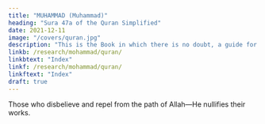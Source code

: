 ```yaml
---
title: "MUHAMMAD (Muhammad)"
heading: "Sura 47a of the Quran Simplified"
date: 2021-12-11
image: "/covers/quran.jpg"
description: "This is the Book in which there is no doubt, a guide for the righteous."
linkb: /research/mohammad/quran/
linkbtext: "Index"
linkf: /research/mohammad/quran/
linkftext: "Index"
draft: true
---
```




Those who disbelieve and repel from the path of Allah—He nullifies their works.

> 

<!-- {{< s v="2" >}}  While those who believe, and work righteousness, and believe in what was sent down to Muhammad—and it is the truth from their Lord—He remits their sins, and relieves their concerns.

{{< s v="3" >}}  That is because those who disbelieve follow falsehoods, while those who believe follow
the truth from their Lord. 

Allah thus cites for the people their examples.{{< s v="4" >}}  When you encounter those who disbelieve, strike at their necks. Then, when you have routed them, bind them firmly. Then, either release them by grace, or by ransom, until
war lays down its burdens. Had Allah willed, He could have defeated them Himself, but He
thus tests some of you by means of others. 

As for those who are killed in the way of Allah, He will not let their deeds go to waste.

{{< s v="5-6" >}} He will:
- guide them
- improve their state of mind.
- admit them into Paradise, which He has identified for them.


{{< s v="7" >}} If you support Allah, He will:
- support you and
- strengthen your foothold.

{{< s v="8" >}} But the disbelievers will get perdition. He will waste their deeds.

{{< s v="9" >}} They hated what Allah revealed, so He nullified their deeds.

{{< s v="10" >}}  Have they not journeyed through the earth and seen the consequences for those before them? Allah poured destruction upon them, and for the unbelievers is something comparable.

{{< s v="11" >}}  That is because Allah is the Master of those
who believe, while the disbelievers have no
master.

{{< s v="12" >}} Allah will admit those who believe and do good deeds into gardens beneath which riv-
ers flow. As for those who disbelieve, they enjoy themselves, and eat as cattle eat, and the Fire will be their dwelling.

{{< s v="13" >}} How many a town was more powerful than your town which evicted you? We destroyed them, and there was no helper for them.

{{< s v="14" >}} Is he who stands upon evidence from his Lord, like someone whose evil deed is made to appear good to him? And they follow their own desires?

15. The likeness of the Garden promised to the righteous: in it are rivers of pure water, and rivers of milk forever fresh, and rivers of wine delightful to the drinkers, and rivers of strained honey. And therein they will have of every fruit, and forgiveness from their Lord.
Like one abiding in the Fire forever, and are given to drink boiling water, that cuts-up
their bowels?

{{< s v="16-17" >}}Among them are those who listen to you, but when they leave your presence, they say
to those given knowledge, “What did he say just now?” Those are they whose hearts Allah
has sealed, and they follow their own desires.


18. Are they just waiting until the Hour comes to them suddenly? Its tokens have already come. But how will they be reminded when it has come to them?

19. Know that there is no god but Allah, and ask forgiveness for your sin, and for the believing men and believing women. 

20. Those who believe say, “If only a chapter is sent down.” Yet when a decisive chapter is
sent down, and fighting is mentioned in it, you see those in whose hearts is sickness
looking at you with the look of someone fainting at death.

21. Obedience and upright speech. Then, when the matter is settled, being true to Allah would have been better for them.

22. If you turn away, you are likely to make mischief on earth, and sever your family ties. 

23. Those are they whom Allah has cursed. He made them deaf, and blinded their sight.

24. Will they not ponder the Quran? Or are there locks upon their hearts?

25. Those who reverted after the guidance became clear to them—Satan has enticed them,
and has given them latitude.

26. That is because they said to those who hated what Allah has revealed, “We will obey
you in certain matters.” 

27. How about when the angels take them at death, beating their faces and their backs?

28. That is because they pursued what displeases Allah, and they disliked His approval,
so He nullified their works.

29. Do those in whose hearts is sickness think that Allah will not expose their malice?

30. Had We willed, We could have shown them to you, and you would have recognized them by their marks. Yet you will recognize them by their tone of speech. 

31. We will certainly test you, until We know those among you who strive, and those who are steadfast, and We will test your reactions.

32-34. Those who disbelieve, and hinder from the path of Allah, and oppose the Messenger af-
ter guidance has become clear to them—they will not hurt Allah in the least, but He will
nullify their deeds.

35. So do not waver and call for peace while you have the upper hand. Allah is with you,
and He will not waste your efforts.

36. The life of this world is nothing but play and pastime. But if you have faith and lead a
righteous life, He will grant you your rewards, and He will not ask you for your possessions.

37. Were He to ask you for it, and press you, you would become tightfisted, and He would
expose your unwillingness.

38. Here you are, being called to spend in the cause of Allah. Among you are those who
withhold; but whoever withholds is withholding against his own soul. Allah is the
Rich, while you are the needy. 

And if you turn away, He will replace you with another people, and they will not be like you.

 -->